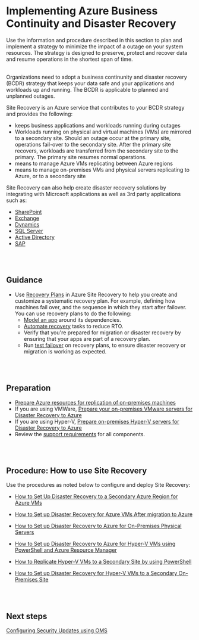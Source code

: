 # Implementing Azure Business Continuity and Disaster Recovery
Use the information and procedure described in this section to plan and implement a strategy to minimize the impact of a outage on your system resources. The strategy is designed to preserve, protect and recover data and resume operations in the shortest span of time. 
<br />
<br />

Organizations need to adopt a business continunity and disaster recovery (BCDR) strategy that keeps your data safe and your applications and workloads up and running. The BCDR is applicable to planned and unplanned outages.

Site Recovery is an Azure service that contributes to your BCDR strategy and provides the following:
- keeps business applications and workloads running during outages
- Workloads running on physical and virtual machines (VMs) are mirrored to a secondary site. Should an outage occur at the primary site, operations fail-over to the secondary site. After the primary site recovers, workloads are transferred from the secondary site to the primary. The primary site resumes normal operations. 
- means to manage Azure VMs replicating between Azure regions
- means to manage on-premises VMs and physical servers replicating to Azure, or to a secondary site
  
Site Recovery can also help create disaster recovery solutions by integrating with Microsoft applications as well as 3rd party applications such as:  
- [SharePoint](https://docs.microsoft.com/en-us/azure/site-recovery/site-recovery-workload#protect-sharepoint)
- [Exchange](https://gallery.technet.microsoft.com/Exchange-DR-Solution-using-11a7dcb6)
- [Dynamics](https://docs.microsoft.com/en-us/azure/site-recovery/site-recovery-dynamicsax)
- [SQL Server](https://docs.microsoft.com/en-us/azure/site-recovery/site-recovery-sql)
- [Active Directory](https://docs.microsoft.com/en-us/azure/site-recovery/site-recovery-workload#replicate-active-directory-and-dns)
- [SAP](https://docs.microsoft.com/en-us/azure/site-recovery/site-recovery-sap)
<br />
<br />

## Guidance
- Use [Recovery Plans](https://docs.microsoft.com/en-us/azure/site-recovery/site-recovery-create-recovery-plans) in Azure Site Recovery to help you create and customize a systematic recovery plan. For example, defining how machines fail over, and the sequence in which they start after failover. You can use recovery plans to do the following:
  - [Model an app](https://docs.microsoft.com/en-us/azure/site-recovery/recovery-plan-overview#model-apps) around its dependencies.
  - [Automate recovery](https://docs.microsoft.com/en-us/azure/site-recovery/recovery-plan-overview#automate-tasks) tasks to reduce RTO.
  - Verify that you're prepared for migration or disaster recovery by ensuring that your apps are part of a recovery plan.
  - Run [test failover](https://docs.microsoft.com/en-us/azure/site-recovery/recovery-plan-overview#test-failover) on recovery plans, to ensure disaster recovery or migration is working as expected.
<br />
<br />

## Preparation
- [Prepare Azure resources for replication of on-premises machines](https://docs.microsoft.com/en-us/azure/site-recovery/tutorial-prepare-azure)
- If you are using VMWare, [Prepare your on-premises VMware servers for Disaster Recovery to Azure](https://docs.microsoft.com/en-us/azure/site-recovery/vmware-azure-tutorial-prepare-on-premises)
- If you are using Hyper-V, [Prepare on-premises Hyper-V servers for Disaster Recovery to Azure](https://docs.microsoft.com/en-us/azure/site-recovery/hyper-v-prepare-on-premises-tutorial)
- Review the [support requirements](https://docs.microsoft.com/en-us/azure/site-recovery/azure-to-azure-support-matrix) for all components.
<br />
<br />

## Procedure:  How to use Site Recovery
Use the procedures as noted below to configure and deploy Site Recovery:

- [How to Set Up Disaster Recovery to a Secondary Azure Region for Azure VMs](https://docs.microsoft.com/en-us/azure/site-recovery/azure-to-azure-tutorial-enable-replication)

- [How to Set up Disaster Recovery for Azure VMs After migration to Azure](https://docs.microsoft.com/en-us/azure/site-recovery/azure-to-azure-replicate-after-migration)
- [How to Set up Disaster Recovery to Azure for On-Premises Physical Servers](https://docs.microsoft.com/en-us/azure/site-recovery/physical-azure-disaster-recovery)
- [How to Set up Disaster Recovery to Azure for Hyper-V VMs using PowerShell and Azure Resource Manager](https://docs.microsoft.com/en-us/azure/site-recovery/hyper-v-azure-powershell-resource-manager)
- [How to Replicate Hyper-V VMs to a Secondary Site by using PowerShell](https://docs.microsoft.com/en-us/azure/site-recovery/hyper-v-vmm-powershell-resource-manager)
- [How to Set up Disaster Recovery for Hyper-V VMs to a Secondary On-Premises Site](https://docs.microsoft.com/en-us/azure/site-recovery/hyper-v-vmm-disaster-recovery)
<br />
<br />

## Next steps
[Configuring Security Updates using OMS](https://github.com/alvarovitta/Azure-Security/blob/master/4.5-Configuring-Security-Updates-using-OMS.md)
